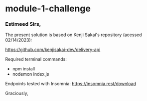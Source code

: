 # module-1-challenge

### Estimeed Sirs,

The present solution is based on Kenji Sakai's repository (acessed 02/14/2023):

https://github.com/kenjisakai-dev/delivery-api

Required terminal commands:

- npm install
- nodemon index.js

Endpoints tested with Insomnia:
https://insomnia.rest/download

Graciously,
